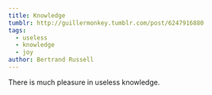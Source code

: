 ```yaml
---
title: Knowledge
tumblr: http://guillermonkey.tumblr.com/post/6247916880
tags:
  - useless
  - knowledge
  - joy
author: Bertrand Russell
---
```


There is much pleasure in useless knowledge.
